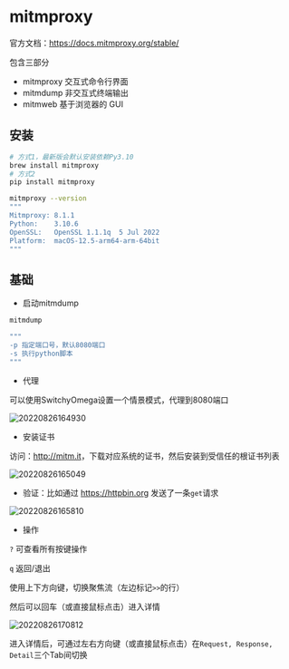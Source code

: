 # mitmproxy

官方文档：<https://docs.mitmproxy.org/stable/>

包含三部分

- mitmproxy 交互式命令行界面
- mitmdump 非交互式终端输出
- mitmweb 基于浏览器的 GUI

## 安装

```bash
# 方式1，最新版会默认安装依赖Py3.10
brew install mitmproxy
# 方式2
pip install mitmproxy

mitmproxy --version
"""
Mitmproxy: 8.1.1
Python:    3.10.6
OpenSSL:   OpenSSL 1.1.1q  5 Jul 2022
Platform:  macOS-12.5-arm64-arm-64bit
"""
```

## 基础

- 启动mitmdump

```bash
mitmdump

"""
-p 指定端口号，默认8080端口
-s 执行python脚本
"""
```

- 代理

可以使用SwitchyOmega设置一个情景模式，代理到8080端口

![20220826164930](http://image.zuoright.com/20220826164930.png)

- 安装证书

访问：<http://mitm.it>，下载对应系统的证书，然后安装到受信任的根证书列表

![20220826165049](http://image.zuoright.com/20220826165049.png)

- 验证：比如通过 <https://httpbin.org> 发送了一条`get`请求

![20220826165810](http://image.zuoright.com/20220826165810.png)

- 操作

`?` 可查看所有按键操作

`q` 返回/退出

使用上下方向键，切换聚焦流（左边标记`>>`的行）

然后可以回车（或直接鼠标点击）进入详情

![20220826170812](http://image.zuoright.com/20220826170812.png)

进入详情后，可通过左右方向键（或直接鼠标点击）在`Request, Response, Detail`三个Tab间切换
